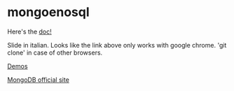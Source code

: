 mongoenosql
===========

Here's the [doc!](http://htmlpreview.github.com/?https://github.com/gitfer/mongoenosql/blob/master/index.html)

Slide in italian. Looks like the link above only works with google chrome. 'git clone' in case of other browsers.
			
[Demos](https://github.com/gitfer/mongoenosql/tree/master/demos)

[MongoDB official site](http://www.mongodb.org/ "Title")
